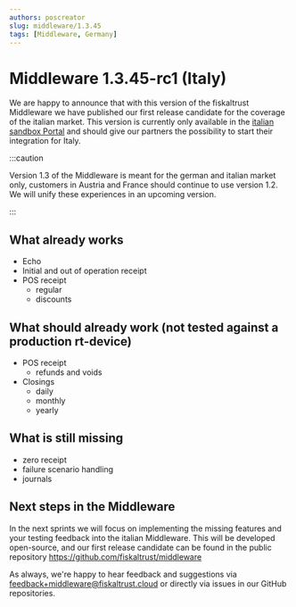 ```yaml
---
authors: poscreator
slug: middleware/1.3.45
tags: [Middleware, Germany]
---
```


# Middleware 1.3.45-rc1 (Italy)
We are happy to announce that with this version of the fiskaltrust Middleware we have published our first release candidate for the coverage of the italian market. This version is currently only available in the [italian sandbox Portal](https://portal-sandbox.fiskaltrust.it) and should give our partners the possibility to start their integration for Italy.
<!--truncate-->

:::caution

Version 1.3 of the Middleware is meant for the german and italian market only, customers in Austria and France should continue to use version 1.2. We will unify these experiences in an upcoming version.

:::

## What already works
- Echo
- Initial and out of operation receipt
- POS receipt
    - regular
    - discounts

## What should already work (not tested against a production rt-device)
- POS receipt
    - refunds and voids
- Closings
    - daily
    - monthly
    - yearly

## What is still missing
- zero receipt
- failure scenario handling
- journals

## Next steps in the Middleware
In the next sprints we will focus on implementing the missing features and your testing feedback into the italian Middleware.
This will be developed open-source, and our first release candidate can be found in the public repository https://github.com/fiskaltrust/middleware

As always, we're happy to hear feedback and suggestions via [feedback+middleware@fiskaltrust.cloud](mailto:feedback+middleware@fiskaltrust.cloud) or directly via issues in our GitHub repositories.




